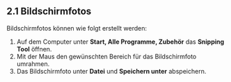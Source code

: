 
<a name="2-1-bildschirmfotos">2.1 Bildschirmfotos</a>
----
Bildschirmfotos können wie folgt erstellt werden:
  
  1. Auf dem Computer unter **Start, Alle Programme, Zubehör** das **Snipping Tool** öffnen.
  2. Mit der Maus den gewünschten Bereich für das Bildschirmfoto umrahmen.
  3. Das Bildschirmfoto unter **Datei** und **Speichern unter** abspeichern.
